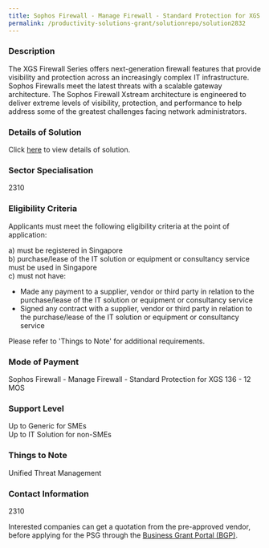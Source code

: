 ```yaml
---
title: Sophos Firewall - Manage Firewall - Standard Protection for XGS 136 - 12 MOS
permalink: /productivity-solutions-grant/solutionrepo/solution2832
---
```


### Description

The XGS Firewall Series offers next-generation firewall features that provide visibility and protection across an increasingly complex IT infrastructure. Sophos Firewalls meet the latest threats with a scalable gateway architecture. The Sophos Firewall Xstream architecture is engineered to deliver extreme levels of visibility, protection, and performance to help address some of the greatest challenges facing network administrators.

### Details of Solution

Click <a href='Centrics Networks Ptd Ltd ' target='_blank' rel='noopener'>here</a> to view details of solution.

### Sector Specialisation

 2310 

### Eligibility Criteria

Applicants must meet the following eligibility criteria at the point of application:

a) must be registered in Singapore <br>
b) purchase/lease of the IT solution or equipment or consultancy service must be used in Singapore <br>
c) must not have:
- Made any payment to a supplier, vendor or third party in relation to the purchase/lease of the IT solution or equipment or consultancy service
- Signed any contract with a supplier, vendor or third party in relation to the purchase/lease of the IT solution or equipment or consultancy service

Please refer to 'Things to Note' for additional requirements.

### Mode of Payment
Sophos Firewall - Manage Firewall - Standard Protection for XGS 136 - 12 MOS

### Support Level
Up to Generic for SMEs <br>
Up to IT Solution for non-SMEs

### Things to Note
Unified Threat Management

### Contact Information
2310

Interested companies can get a quotation from the pre-approved vendor, before applying for the PSG through the <a target='_blank' rel='noopener' href='https://www.businessgrants.gov.sg/'>Business Grant Portal (BGP)</a>.
